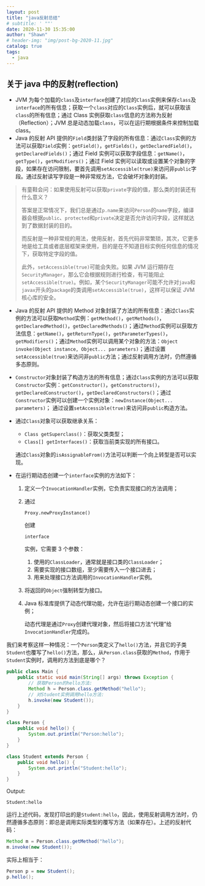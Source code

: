 ```yaml
---
layout: post
title: "java反射总结"
# subtitle: ' ""'
date: 2020-11-30 15:35:00
author: "Shawn"
# header-img: "img/post-bg-2020-11.jpg"
catalog: true
tags:
  - java
---
```


## 关于 java 中的反射(reflection)

- JVM 为每个加载的`class`及`interface`创建了对应的`Class`实例来保存`class`及`interface`的所有信息；获取一个`class`对应的`Class`实例后，就可以获取该`class`的所有信息；通过 Class 实例获取`class`信息的方法称为反射（Reflection）；JVM 总是动态加载`class`，可以在运行期根据条件来控制加载 class。
- Java 的反射 API 提供的`Field`类封装了字段的所有信息：通过`Class`实例的方法可以获取`Field`实例：`getField()`，`getFields()`，`getDeclaredField()`，`getDeclaredFields()`；通过 Field 实例可以获取字段信息：`getName()`，`getType()`，`getModifiers()`；通过 Field 实例可以读取或设置某个对象的字段，如果存在访问限制，要首先调用`setAccessible(true)`来访问非`public`字段。通过反射读写字段是一种非常规方法，它会破坏对象的封装。

> 有童鞋会问：如果使用反射可以获取`private`字段的值，那么类的封装还有什么意义？
>
> 答案是正常情况下，我们总是通过`p.name`来访问`Person`的`name`字段，编译器会根据`public`、`protected`和`private`决定是否允许访问字段，这样就达到了数据封装的目的。
>
> 而反射是一种非常规的用法，使用反射，首先代码非常繁琐，其次，它更多地是给工具或者底层框架来使用，目的是在不知道目标实例任何信息的情况下，获取特定字段的值。
>
> 此外，`setAccessible(true)`可能会失败。如果 JVM 运行期存在`SecurityManager`，那么它会根据规则进行检查，有可能阻止`setAccessible(true)`。例如，某个`SecurityManager`可能不允许对`java`和`javax`开头的`package`的类调用`setAccessible(true)`，这样可以保证 JVM 核心库的安全。

- Java 的反射 API 提供的 Method 对象封装了方法的所有信息：通过`Class`实例的方法可以获取`Method`实例：`getMethod()`，`getMethods()`，`getDeclaredMethod()`，`getDeclaredMethods()`；通过`Method`实例可以获取方法信息：`getName()`，`getReturnType()`，`getParameterTypes()`，`getModifiers()`；通过`Method`实例可以调用某个对象的方法：`Object invoke(Object instance, Object... parameters)`；通过设置`setAccessible(true)`来访问非`public`方法；通过反射调用方法时，仍然遵循多态原则。

- `Constructor`对象封装了构造方法的所有信息；通过`Class`实例的方法可以获取`Constructor`实例：`getConstructor()`，`getConstructors()`，`getDeclaredConstructor()`，`getDeclaredConstructors()`；通过`Constructor`实例可以创建一个实例对象：`newInstance(Object... parameters)`； 通过设置`setAccessible(true)`来访问非`public`构造方法。

- 通过`Class`对象可以获取继承关系：

  - `Class getSuperclass()`：获取父类类型；
  - `Class[] getInterfaces()`：获取当前类实现的所有接口。

  通过`Class`对象的`isAssignableFrom()`方法可以判断一个向上转型是否可以实现。

- 在运行期动态创建一个`interface`实例的方法如下：

  1. 定义一个`InvocationHandler`实例，它负责实现接口的方法调用；

  2. 通过

     ```
     Proxy.newProxyInstance()
     ```

     创建

     ```
     interface
     ```

     实例，它需要 3 个参数：

     1. 使用的`ClassLoader`，通常就是接口类的`ClassLoader`；
     2. 需要实现的接口数组，至少需要传入一个接口进去；
     3. 用来处理接口方法调用的`InvocationHandler`实例。

  3. 将返回的`Object`强制转型为接口。

  4. Java 标准库提供了动态代理功能，允许在运行期动态创建一个接口的实例；

     动态代理是通过`Proxy`创建代理对象，然后将接口方法“代理”给`InvocationHandler`完成的。

我们来考察这样一种情况：一个`Person`类定义了`hello()`方法，并且它的子类`Student`也覆写了`hello()`方法，那么，从`Person.class`获取的`Method`，作用于`Student`实例时，调用的方法到底是哪个？

```java
public class Main {
    public static void main(String[] args) throws Exception {
        // 获取Person的hello方法:
        Method h = Person.class.getMethod("hello");
        // 对Student实例调用hello方法:
        h.invoke(new Student());
    }
}

class Person {
    public void hello() {
        System.out.println("Person:hello");
    }
}

class Student extends Person {
    public void hello() {
        System.out.println("Student:hello");
    }
}
```

Output:

```
Student:hello
```

运行上述代码，发现打印出的是`Student:hello`，因此，使用反射调用方法时，仍然遵循多态原则：即总是调用实际类型的覆写方法（如果存在）。上述的反射代码：

```java
Method m = Person.class.getMethod("hello");
m.invoke(new Student());
```

实际上相当于：

```java
Person p = new Student();
p.hello();
```
